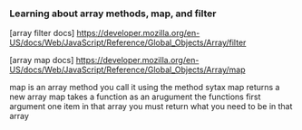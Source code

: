 ### Learning about array methods, map, and filter

[array filter docs]
https://developer.mozilla.org/en-US/docs/Web/JavaScript/Reference/Global_Objects/Array/filter

[array map docs]
https://developer.mozilla.org/en-US/docs/Web/JavaScript/Reference/Global_Objects/Array/map

map is an array method you call it using the method sytax
map returns a new array
map takes a function as an arugument 
the functions first argument one item in that array
you must return what you need to be in that array
